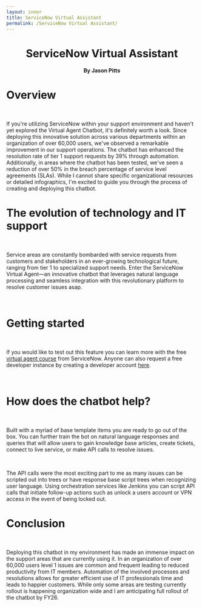 ```yaml
---
layout: inner
title: ServiceNow Virtual Assistant
permalink: /ServiceNow Virtual Assistant/
---
```

<h1 style="text-align: center;">ServiceNow Virtual Assistant</h1>
<h4 style="text-align: center;">By Jason Pitts</h4>


# Overview

<br>

If you're utilizing ServiceNow within your support environment and haven't yet explored the Virtual Agent Chatbot, it's definitely worth a look. Since deploying this innovative solution across various departments within an organization of over 60,000 users, we've observed a remarkable improvement in our support operations. The chatbot has enhanced the resolution rate of tier 1 support requests by 39% through automation. Additionally, in areas where the chatbot has been tested, we've seen a reduction of over 50% in the breach percentage of service level agreements (SLAs). While I cannot share specific organizational resources or detailed infographics, I'm excited to guide you through the process of creating and deploying this chatbot.

# The evolution of technology and IT support

<br>

Service areas are constantly bombarded with service requests from customers and stakeholders in an ever-growing technological future, ranging from tier 1 to specialized support needs. Enter the ServiceNow Virtual Agent—an innovative chatbot that leverages natural language processing and seamless integration with this revolutionary platform to resolve customer issues asap.

<br>

# Getting started

<br>

If you would like to test out this feature you can learn more with the free [virtual agent course](https://developer.servicenow.com/dev.do#!/learn/courses/washingtondc/app_store_learnv2_virtualagent_washingtondc_virtual_agent) from ServiceNow. Anyone can also request a free developer instance by creating a developer account [here](https://developer.servicenow.com/).

<br>

# How does the chatbot help?

<br>

Built with a myriad of base template items you are ready to go out of the box. You can further train the bot on natural language responses and queries that will allow users to gain knowledge base articles, create tickets, connect to live service, or make API calls to resolve issues.

<br>

The API calls were the most exciting part to me as many issues can be scripted out into trees or have response base script trees when recognizing user language. Using orchestration services like Jenkins you can script API calls that initiate follow-up actions such as unlock a users account or VPN access in the event of being locked out.

# Conclusion

<br>

Deploying this chatbot in my environment has made an immense impact on the support areas that are currently using it. In an organization of over 60,000 users level 1 issues are common and frequent leading to reduced productivity from IT members. Automation of the involved processes and resolutions allows for greater efficient use of IT professionals time and leads to happier customers. While only some areas are testing currently rollout is happening organization wide and I am anticipating full rollout of the chatbot by FY26.